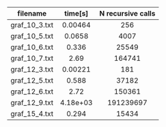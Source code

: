 |  **filename** |   **time[s]**  |    **N recursive calls**  |
|:-------------:|:--------------:| :------------------------:|
| graf_10_3.txt |     0.00464    |             256           |
| graf_10_5.txt |     0.0658     |            4007           |
| graf_10_6.txt |     0.336      |           25549           |
| graf_10_7.txt |     2.69       |          164741           |
| graf_12_3.txt |     0.00221    |             181           |
| graf_12_5.txt |     0.588      |           37182           |
| graf_12_6.txt |     2.72       |          150361           |
| graf_12_9.txt |     4.18e+03   |       191239697           |
| graf_15_4.txt |     0.294      |           15434           |